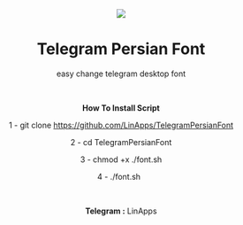 <center>
<img src="http://s9.picofile.com/file/8360755750/1.png">
<center/>
  
  
# Telegram Persian Font
easy change telegram desktop font 
<p>


  &nbsp;

<b>How To Install Script </b>

1 - git clone https://github.com/LinApps/TelegramPersianFont
<p>
2 - cd TelegramPersianFont
<p>
3 - chmod +x ./font.sh
<p>
4 - ./font.sh
&nbsp;
  <p>
    <p>
&nbsp;
&nbsp;
<p>
<b>Telegram :</b> LinApps
<p>
